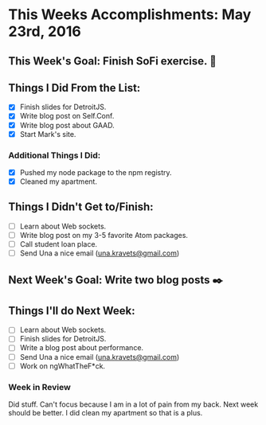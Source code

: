 # This Weeks Accomplishments: May 23rd, 2016

## This Week's Goal: Finish SoFi exercise. :tada:

## Things I Did From the List:
- [x] Finish slides for DetroitJS.
- [x] Write blog post on Self.Conf.
- [x] Write blog post about GAAD.
- [x] Start Mark's site.

### Additional Things I Did:
- [x] Pushed my node package to the npm registry.
- [x] Cleaned my apartment.

## Things I Didn't Get to/Finish:
- [ ] Learn about Web sockets.
- [ ] Write blog post on my 3-5 favorite Atom packages.
- [ ] Call student loan place.
- [ ] Send Una a nice email (una.kravets@gmail.com)

## Next Week's Goal: Write two blog posts :black_nib:

## Things I'll do Next Week:
- [ ] Learn about Web sockets.
- [ ] Finish slides for DetroitJS.
- [ ] Write a blog post about performance.
- [ ] Send Una a nice email (una.kravets@gmail.com)
- [ ] Work on ngWhatTheF*ck.

### Week in Review
Did stuff. Can't focus because I am in a lot of pain from my back. Next week should be better. I did clean my apartment so that is a plus.
